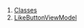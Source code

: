 

1. [Classes](file-___home_harshil_Desktop_open-source_palisadoes_talawa_lib_view_model_widgets_view_models_like_button_view_model/#classes)
2. [LikeButtonViewModel](file-___home_harshil_Desktop_open-source_palisadoes_talawa_lib_view_model_widgets_view_models_like_button_view_model/LikeButtonViewModel-class.html)
